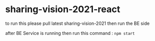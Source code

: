 # sharing-vision-2021-react

to run this please pull latest sharing-vision-2021 then run the BE side

after BE Service is running then
run this command : 
```npm start ```